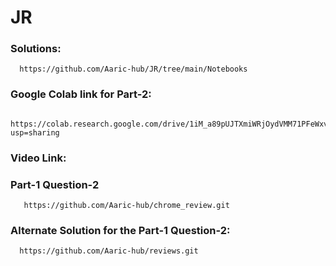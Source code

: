 # JR 

### Solutions: 
      https://github.com/Aaric-hub/JR/tree/main/Notebooks

### Google Colab link for Part-2:
      https://colab.research.google.com/drive/1iM_a89pUJTXmiWRjOydVMM71PFeWxvKz?usp=sharing
      
### Video Link:
      
     
### Part-1 Question-2
       https://github.com/Aaric-hub/chrome_review.git
       
### Alternate Solution for the Part-1 Question-2:
      https://github.com/Aaric-hub/reviews.git
      
